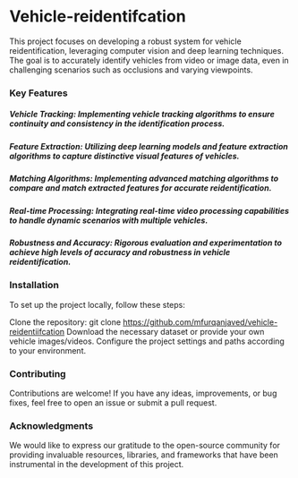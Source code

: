 # Vehicle-reidentifcation

This project focuses on developing a robust system for vehicle reidentification, leveraging computer vision and deep learning techniques. The goal is to accurately identify vehicles from video or image data, even in challenging scenarios such as occlusions and varying viewpoints.

### Key Features

##### Vehicle Tracking: Implementing vehicle tracking algorithms to ensure continuity and consistency in the identification process.

##### Feature Extraction: Utilizing deep learning models and feature extraction algorithms to capture distinctive visual features of vehicles.
##### Matching Algorithms: Implementing advanced matching algorithms to compare and match extracted features for accurate reidentification.
##### Real-time Processing: Integrating real-time video processing capabilities to handle dynamic scenarios with multiple vehicles.
##### Robustness and Accuracy: Rigorous evaluation and experimentation to achieve high levels of accuracy and robustness in vehicle reidentification.

### Installation
To set up the project locally, follow these steps:

Clone the repository: git clone https://github.com/mfurqanjaved/vehicle-reidentiifcation
Download the necessary dataset or provide your own vehicle images/videos.
Configure the project settings and paths according to your environment.


### Contributing
Contributions are welcome! If you have any ideas, improvements, or bug fixes, feel free to open an issue or submit a pull request.


### Acknowledgments
We would like to express our gratitude to the open-source community for providing invaluable resources, libraries, and frameworks that have been instrumental in the development of this project.

